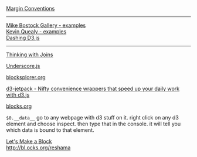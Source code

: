 
[Margin Conventions](https://bl.ocks.org/mbostock/3019563)

---

[Mike Bostock Gallery - examples](https://github.com/mbostock/d3/wiki/Gallery)  
[Kevin Quealy - examples](http://kpq.github.io)  
[Dashing D3.js](https://www.dashingd3js.com/)  

---

[Thinking with Joins](https://bost.ocks.org/mike/join/)

[Underscore.js](http://underscorejs.org/)

[blocksplorer.org](http://bl.ocksplorer.org/)

[d3-jetpack - Nifty convenience wrappers that speed up your daily work with d3.js](https://github.com/gka/d3-jetpack)

[blocks.org](http://bl.ocks.org/pstuffa)

`$0.__data__`
go to any webpage with d3 stuff on it. right click on any d3 element and choose inspect. then type that in the console. it will tell you which data is bound to that element.
 
[Let's Make a Block](https://bost.ocks.org/mike/block/)  
http://bl.ocks.org/reshama

